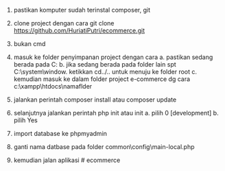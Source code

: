 1. pastikan komputer sudah terinstal composer, git
2. clone project dengan cara git clone https://github.com/HuriatiPutri/ecommerce.git
3. bukan cmd
4. masuk ke folder penyimpanan project dengan cara 
	a. pastikan sedang berada pada C:
	b. jika sedang berada pada folder lain spt C:\system\window. ketikkan cd../.. untuk menuju ke folder root
	c. kemudian masuk ke dalam folder project e-commerce dg cara c:\xampp\htdocs\namaflder

5. jalankan perintah composer install atau composer update
6. selanjutnya jalankan perintah php init atau init
	a. pilih 0 [development]
	b. pilih Yes
7. import database ke phpmyadmin
8. ganti nama datbase pada folder common\config\main-local.php
9. kemudian jalan aplikasi #   e c o m m e r c e  
 